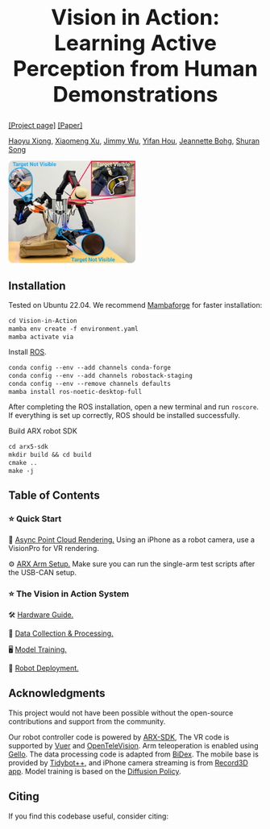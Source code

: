 <h1 align="center" style="font-size: 3em;">Vision in Action: Learning Active Perception from Human Demonstrations</h1>

[[Project page]](https://vision-in-action.github.io)
[[Paper]]()


[Haoyu Xiong](https://haoyu-x.github.io/),
[Xiaomeng Xu](https://xxm19.github.io/),
[Jimmy Wu](https://jimmyyhwu.github.io/),
[Yifan Hou](https://yifan-hou.github.io/),
[Jeannette Bohg](https://web.stanford.edu/~bohg/),
[Shuran Song](https://shurans.github.io/)

<img width="50%" src="assets/teaser_v2.5.png">


## Installation

<p dir="auto">Tested on Ubuntu 22.04. We recommend <a href="https://github.com/conda-forge/miniforge#mambaforge">Mambaforge</a> for faster installation:</p>

<div class="highlight highlight-source-shell notranslate position-relative overflow-auto" dir="auto" data-snippet-clipboard-copy-content="cd Vision-in-Action
mamba env create -f environment.yaml
mamba activate via">
<pre><code>cd Vision-in-Action
mamba env create -f environment.yaml
mamba activate via</code></pre>
</div>


<p dir="auto">Install <a href="https://robostack.github.io/GettingStarted.html">ROS</a>.
<!-- Please build the ARX SDK first, before proceeding with the ROS installation. -->
</p>


<div class="highlight highlight-source-shell notranslate position-relative overflow-auto" dir="auto" data-snippet-clipboard-copy-content="conda config --env --add channels conda-forge
conda config --env --add channels robostack-staging
conda config --env --remove channels defaults
mamba install ros-noetic-desktop-full
">
<pre><code>conda config --env --add channels conda-forge
conda config --env --add channels robostack-staging
conda config --env --remove channels defaults
mamba install ros-noetic-desktop-full
</code></pre>
</div>

After completing the ROS installation, open a new terminal and run <code>roscore</code>. If everything is set up correctly, ROS should be installed successfully.


<p dir="auto">Build ARX robot SDK</p>


<div class="highlight highlight-source-shell notranslate position-relative overflow-auto" dir="auto" data-snippet-clipboard-copy-content="cd arx5-sdk
mkdir build && cd build
cmake ..
make -j">
<pre><code>cd arx5-sdk
mkdir build && cd build
cmake ..
make -j</code></pre>
</div>

## Table of Contents




### ⭐ Quick Start

👀 <a href="/async_point_cloud_render">Async Point Cloud Rendering.</a> Using an iPhone as a robot camera, use a VisionPro for VR rendering.

⚙️ <a href="/arx5-sdk">ARX Arm Setup.</a> Make sure you can run the single-arm test scripts after the USB-CAN setup.


### ⭐ The Vision in Action System

🛠️ <a href="/hardware">Hardware Guide.</a> 

📍 <a href="/data_collection">Data Collection & Processing.</a> 

🖥 <a href="/via_diffusion_policy#policy-training">Model Training.</a>

🤖 <a href="/via_diffusion_policy#policy-deployment">Robot Deployment.</a>

<!-- <li> <a href="/real-stanford/umi-on-legs/blob/main/mani-centric-wbc/docs/starter.md#downloads">Checkpoint &amp; Data</a></li>
<li>🕹️ <a href="/real-stanford/umi-on-legs/blob/main/mani-centric-wbc/docs/starter.md#rollout-controller">Rollout</a></li>
<li>📊 <a href="/real-stanford/umi-on-legs/blob/main/mani-centric-wbc/docs/starter.md#evaluation">Evaluation</a></li>
<li>📈 <a href="https://api.wandb.ai/links/columbia-ai-robotics/rrudtifq" rel="nofollow">Curves</a></li>
</ul> -->


<!-- 
<p dir="auto">
Using iPhone as a robot camera
</p>

<p dir="auto">
Using iPhone as a robot camera
</p> -->

## Acknowledgments




This project would not have been possible without the open-source contributions and support from the community. 

Our robot controller code is powered by 
[ARX-SDK](https://github.com/real-stanford/arx5-sdk),
The VR code is supported by 
[Vuer](https://github.com/vuer-ai/vuer) and 
[OpenTeleVision](https://github.com/OpenTeleVision/TeleVision).
Arm teleoperation is enabled using 
[Gello](https://github.com/wuphilipp/gello_software). 
The data processing code is adapted from 
[BiDex](https://github.com/leap-hand/Bidex_VisionPro_Teleop/tree/main). 
The mobile base is provided by 
[Tidybot++](https://tidybot2.github.io/docs/), 
and iPhone camera streaming is from 
[Record3D app](https://apps.apple.com/us/app/record3d-3d-videos/id1477716895?ls=1). 
Model training is based on the 
[Diffusion Policy](https://github.com/real-stanford/diffusion_policy/). 

## Citing


If you find this codebase useful, consider citing:

